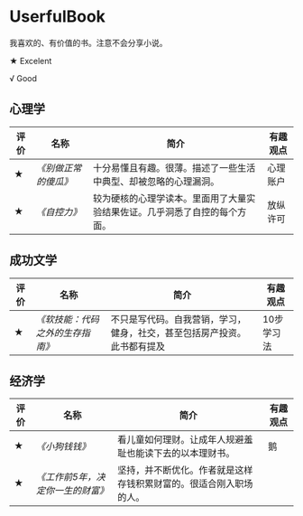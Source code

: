 # UserfulBook
我喜欢的、有价值的书。注意不会分享小说。

★ Excelent

√  Good

## 心理学
| 评价 |  名称  | 简介  | 有趣观点 |
| ---- |  ----  | ----  |   ----  |
| ★ | _《别做正常的傻瓜》_ | 十分易懂且有趣。很薄。描述了一些生活中典型、却被忽略的心理漏洞。 | 心理账户 |
| ★ | _《自控力》_ | 较为硬核的心理学读本。里面用了大量实验结果佐证。几乎洞悉了自控的每个方面。 | 放纵许可 |



## 成功文学
| 评价 |  名称  | 简介  | 有趣观点 | 
| ---- |  ----  | ----  |   ----  |
| ★ | _《软技能：代码之外的生存指南》_ | 不只是写代码。自我营销，学习，健身，社交，甚至包括房产投资。此书都有提及 | 10步学习法 |


## 经济学
| 评价 |  名称  | 简介  | 有趣观点 | 
| ---- |  ----  | ----  |   ----  |
| ★ | _《小狗钱钱》_ | 看儿童如何理财。让成年人规避羞耻也能读下去的以本理财书。 | 鹅 |
| ★ | _《工作前5年，决定你一生的财富》_ | 坚持，并不断优化。作者就是这样存钱积累财富的。很适合刚入职场的人。 |  |
